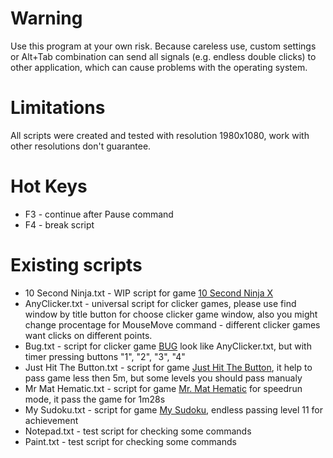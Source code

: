 # Warning

Use this program at your own risk. Because careless use, custom settings or Alt+Tab combination can send all signals (e.g. endless double clicks) to other application, which can cause problems with the operating system.

# Limitations
All scripts were created and tested with resolution 1980x1080, work with other resolutions don't guarantee.

# Hot Keys
* F3 - continue after Pause command
* F4 - break script

# Existing scripts

* 10 Second Ninja.txt - WIP script for game [10 Second Ninja X](https://store.steampowered.com/app/435790/10_Second_Ninja_X/)
* AnyClicker.txt - universal script for clicker games, please use find window by title button for choose clicker game window, also you might change procentage for MouseMove command - different clicker games want clicks on different points.
* Bug.txt - script for clicker game [BUG](https://store.steampowered.com/app/3012510/BUG/) look like AnyClicker.txt, but with timer pressing buttons "1", "2", "3", "4"
* Just Hit The Button.txt - script for game [Just Hit The Button](https://store.steampowered.com/app/2198940/Just_Hit_The_Button/), it help to pass game less then 5m, but some levels you should pass manualy
* Mr Mat Hematic.txt - script for game [Mr. Mat Hematic](https://store.steampowered.com/app/2295390/Mr_Mat_Hematic/) for speedrun mode, it pass the game for 1m28s
* My Sudoku.txt - script for game [My Sudoku](https://store.steampowered.com/app/3033660/_/), endless passing level 11 for achievement
* Notepad.txt - test script for checking some commands
* Paint.txt - test script for checking some commands